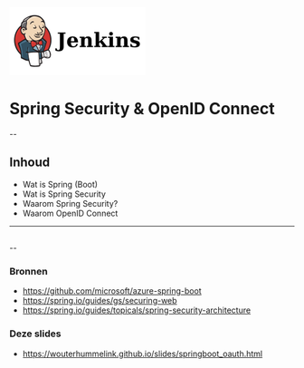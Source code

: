 ![Jenkins Logo](images/jenkins-ar21.svg) <!-- {_ height="40%" width="40% style="border-width: 0;"  } -->
# Spring Security & OpenID Connect


--

## Inhoud

* Wat is Spring (Boot)
* Wat is Spring Security
* Waarom Spring Security?
* Waarom OpenID Connect

---

## 



-- 

### Bronnen

* https://github.com/microsoft/azure-spring-boot
* https://spring.io/guides/gs/securing-web
* https://spring.io/guides/topicals/spring-security-architecture


### Deze slides

* https://wouterhummelink.github.io/slides/springboot_oauth.html